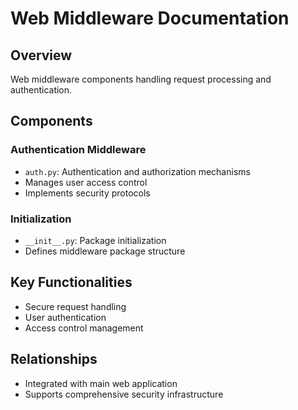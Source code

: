 # Web Middleware Documentation

## Overview
Web middleware components handling request processing and authentication.

## Components

### Authentication Middleware
- `auth.py`: Authentication and authorization mechanisms
- Manages user access control
- Implements security protocols

### Initialization
- `__init__.py`: Package initialization
- Defines middleware package structure

## Key Functionalities
- Secure request handling
- User authentication
- Access control management

## Relationships
- Integrated with main web application
- Supports comprehensive security infrastructure
